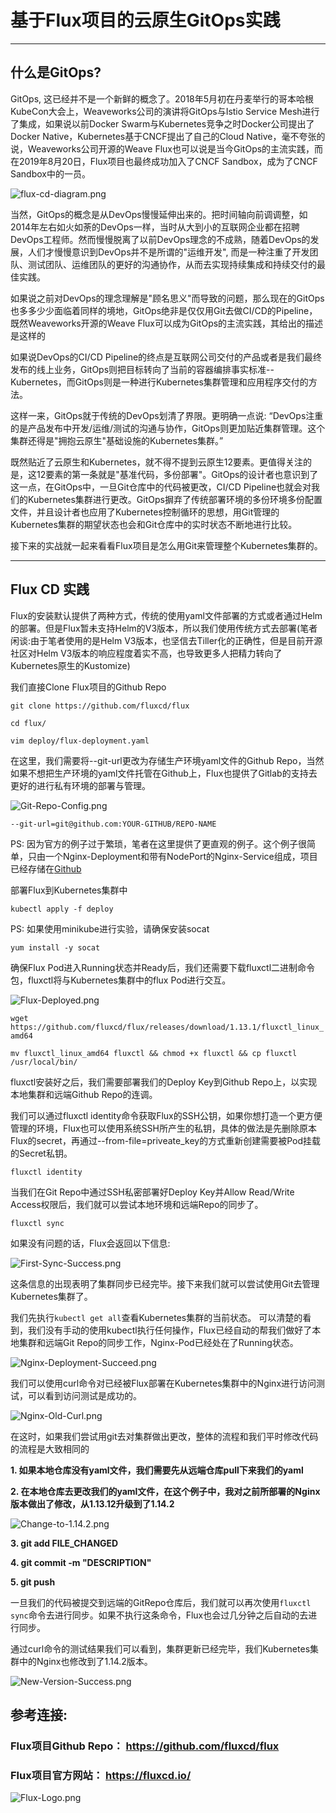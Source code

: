 # 基于Flux项目的云原生GitOps实践

***

## 什么是GitOps?
GitOps, 这已经并不是一个新鲜的概念了。2018年5月初在丹麦举行的哥本哈根KubeCon大会上，Weaveworks公司的演讲将GitOps与Istio Service Mesh进行了集成，如果说以前Docker Swarm与Kubernetes竞争之时Docker公司提出了Docker Native，Kubernetes基于CNCF提出了自己的Cloud Native，毫不夸张的说，Weaveworks公司开源的Weave Flux也可以说是当今GitOps的主流实践，而在2019年8月20日，Flux项目也最终成功加入了CNCF Sandbox，成为了CNCF Sandbox中的一员。

![flux-cd-diagram.png](imgs/flux-cd-diagram.png?raw=true)

当然，GitOps的概念是从DevOps慢慢延伸出来的。把时间轴向前调调整，如2014年左右如火如荼的DevOps一样，当时从大到小的互联网企业都在招聘DevOps工程师。然而慢慢脱离了以前DevOps理念的不成熟，随着DevOps的发展，人们才慢慢意识到DevOps并不是所谓的"运维开发", 而是一种注重了开发团队、测试团队、运维团队的更好的沟通协作，从而去实现持续集成和持续交付的最佳实践。

如果说之前对DevOps的理念理解是"顾名思义"而导致的问题，那么现在的GitOps也多多少少面临着同样的境地，GitOps绝非是仅仅用Git去做CI/CD的Pipeline，既然Weaveworks开源的Weave Flux可以成为GitOps的主流实践，其给出的描述是这样的

如果说DevOps的CI/CD Pipeline的终点是互联网公司交付的产品或者是我们最终发布的线上业务，GitOps则把目标转向了当前的容器编排事实标准--Kubernetes，而GitOps则是一种进行Kubernetes集群管理和应用程序交付的方法。

这样一来，GitOps就于传统的DevOps划清了界限。更明确一点说: “DevOps注重的是产品发布中开发/运维/测试的沟通与协作，GitOps则更加贴近集群管理。这个集群还得是"拥抱云原生"基础设施的Kubernetes集群。”

既然贴近了云原生和Kubernetes，就不得不提到云原生12要素。更值得关注的是，这12要素的第一条就是"基准代码，多份部署"。GitOps的设计者也意识到了这一点，在GitOps中，一旦Git仓库中的代码被更改，CI/CD Pipeline也就会对我们的Kubernetes集群进行更改。GitOps摒弃了传统部署环境的多份环境多份配置文件，并且设计者也应用了Kubernetes控制循环的思想，用Git管理的Kubernetes集群的期望状态也会和Git仓库中的实时状态不断地进行比较。

接下来的实战就一起来看看Flux项目是怎么用Git来管理整个Kubernetes集群的。
***

## Flux CD 实践

Flux的安装默认提供了两种方式，传统的使用yaml文件部署的方式或者通过Helm的部署。但是Flux暂未支持Helm的V3版本，所以我们使用传统方式去部署(笔者闲谈:由于笔者使用的是Helm V3版本，也坚信去Tiller化的正确性，但是目前开源社区对Helm V3版本的响应程度着实不高，也导致更多人把精力转向了Kubernetes原生的Kustomize)

我们直接Clone Flux项目的Github Repo

`
git clone https://github.com/fluxcd/flux
`

`
cd flux/
`

`
vim deploy/flux-deployment.yaml
`

在这里，我们需要将--git-url更改为存储生产环境yaml文件的Github Repo，当然如果不想把生产环境的yaml文件托管在Github上，Flux也提供了Gitlab的支持去更好的进行私有环境的部署与管理。

![Git-Repo-Config.png](imgs/Git-Repo-Config.png?raw=true)

`
--git-url=git@github.com:YOUR-GITHUB/REPO-NAME
`

PS: 因为官方的例子过于繁琐，笔者在这里提供了更直观的例子。这个例子很简单，只由一个Nginx-Deployment和带有NodePort的Nginx-Service组成，项目已经存储在[Github](https://github.com/youngercloud/flux-get-start-easy)

部署Flux到Kubernetes集群中

`
kubectl apply -f deploy
`

PS: 如果使用minikube进行实验，请确保安装socat

`
yum install -y socat
`

确保Flux Pod进入Running状态并Ready后，我们还需要下载fluxctl二进制命令包，fluxctl将与Kubernetes集群中的flux Pod进行交互。

![Flux-Deployed.png](imgs/Flux-Deployed.png?raw=true)

`
wget https://github.com/fluxcd/flux/releases/download/1.13.1/fluxctl_linux_amd64
`

`
mv fluxctl_linux_amd64 fluxctl && chmod +x fluxctl && cp fluxctl /usr/local/bin/
`

fluxctl安装好之后，我们需要部署我们的Deploy Key到Github Repo上，以实现本地集群和远端Github Repo的连调。


我们可以通过fluxctl identity命令获取Flux的SSH公钥，如果你想打造一个更方便管理的环境，Flux也可以使用系统SSH所产生的私钥，具体的做法是先删除原本Flux的secret，再通过--from-file=priveate_key的方式重新创建需要被Pod挂载的Secret私钥。

`
fluxctl identity
`

当我们在Git Repo中通过SSH私密部署好Deploy Key并Allow Read/Write Access权限后，我们就可以尝试本地环境和远端Repo的同步了。

`
fluxctl sync
`

如果没有问题的话，Flux会返回以下信息:

![First-Sync-Success.png](imgs/First-Sync-Success.png?raw=true)

这条信息的出现表明了集群同步已经完毕。接下来我们就可以尝试使用Git去管理Kubernetes集群了。
 
我们先执行`kubectl get all`查看Kubernetes集群的当前状态。
可以清楚的看到，我们没有手动的使用kubectl执行任何操作，Flux已经自动的帮我们做好了本地集群和远端Git Repo的同步工作，Nginx-Pod已经处在了Running状态。

![Nginx-Deployment-Succeed.png](imgs/Nginx-Deployment-Succeed.png?raw=true)

我们可以使用curl命令对已经被Flux部署在Kubernetes集群中的Nginx进行访问测试，可以看到访问测试是成功的。

![Nginx-Old-Curl.png](imgs/Nginx-Old-Curl.png?raw=true) 	

在这时，如果我们尝试用git去对集群做出更改，整体的流程和我们平时修改代码的流程是大致相同的

**1. 如果本地仓库没有yaml文件，我们需要先从远端仓库pull下来我们的yaml**

**2. 在本地仓库去更改我们的yaml文件，在这个例子中，我对之前所部署的Nginx版本做出了修改，从1.13.12升级到了1.14.2**

![Change-to-1.14.2.png](imgs/Change-to-1.14.2.png?raw=true)

**3. git add FILE_CHANGED**

**4. git commit -m "DESCRIPTION"**

**5. git push**

一旦我们的代码被提交到远端的GitRepo仓库后，我们就可以再次使用`fluxctl sync`命令去进行同步。如果不执行这条命令，Flux也会过几分钟之后自动的去进行同步。

通过curl命令的测试结果我们可以看到，集群更新已经完毕，我们Kubernetes集群中的Nginx也修改到了1.14.2版本。

![New-Version-Success.png](imgs/New-Version-Success.png?raw=true)

##  参考连接:
### Flux项目Github Repo： https://github.com/fluxcd/flux
### Flux项目官方网站： https://fluxcd.io/


![Flux-Logo.png](imgs/Flux-Logo.png?raw=true)
